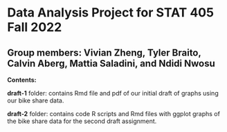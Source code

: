 # Data Analysis Project for STAT 405 Fall 2022

## **Group members**: Vivian Zheng, Tyler Braito, Calvin Aberg, Mattia Saladini, and Ndidi Nwosu ##

**Contents:**

**draft-1** folder: contains Rmd file and pdf of our initial draft of graphs using our bike share data.

**draft-2** folder: contains code R scripts and Rmd files with ggplot graphs of the bike share data for the second draft assignment.